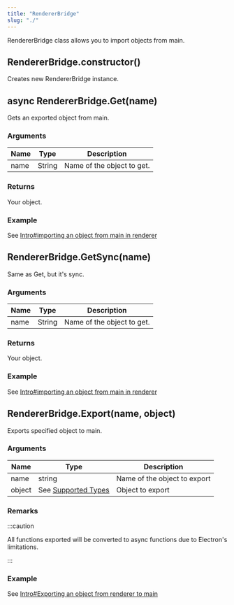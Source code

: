 ```yaml
---
title: "RendererBridge"
slug: "./"
---
```


RendererBridge class allows you to import objects from main.

## RendererBridge.constructor()

Creates new RendererBridge instance.

## async RendererBridge.Get(name)

Gets an exported object from main.

### Arguments

| Name | Type   | Description                |
| ---- | ------ | -------------------------- |
| name | String | Name of the object to get. |

### Returns

Your object.

### Example

See [Intro#importing an object from main in renderer](../../Intro#importing-an-object-from-main-in-renderer)

## RendererBridge.GetSync(name)

Same as Get, but it's sync.

### Arguments

| Name | Type   | Description                |
| ---- | ------ | -------------------------- |
| name | String | Name of the object to get. |

### Returns

Your object.

### Example

See [Intro#importing an object from main in renderer](../../Intro#importing-an-object-from-main-in-renderer)

## RendererBridge.Export(name, object)

Exports specified object to main.

### Arguments

| Name   | Type                                     | Description                  |
| ------ | ---------------------------------------- | ---------------------------- |
| name   | string                                   | Name of the object to export |
| object | See [Supported Types](../SupportedTypes) | Object to export             |

### Remarks

:::caution

All functions exported will be converted to async functions due to Electron's limitations.

:::

### Example

See [Intro#Exporting an object from renderer to main](../../Intro#exporting-an-object-from-renderer-to-main)
